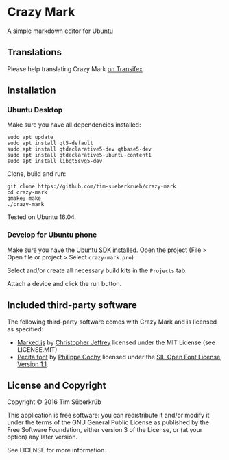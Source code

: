 # Crazy Mark

A simple markdown editor for Ubuntu

## Translations
Please help translating Crazy Mark [on Transifex](https://www.transifex.com/tim-sueberkrueb/crazy-mark/).

## Installation

### Ubuntu Desktop
Make sure you have all dependencies installed:
```
sudo apt update
sudo apt install qt5-default
sudo apt install qtdeclarative5-dev qtbase5-dev
sudo apt install qtdeclarative5-ubuntu-content1
sudo apt install libqt5svg5-dev
```
Clone, build and run:
```
git clone https://github.com/tim-sueberkrueb/crazy-mark
cd crazy-mark
qmake; make
./crazy-mark
```
Tested on Ubuntu 16.04.

### Develop for Ubuntu phone
Make sure you have the [Ubuntu SDK installed](https://developer.ubuntu.com/en/phone/platform/sdk/installing-the-sdk/).
Open the project (File > Open file or project > Select `crazy-mark.pro`)

Select and/or create all necessary build kits in the `Projects` tab.

Attach a device and click the run button.

## Included third-party software
The following third-party software comes with Crazy Mark and is licensed as specified:
* [Marked.js](https://github.com/chjj/marked) by [Christopher Jeffrey](https://github.com/chjj/) licensed under the MIT License (see LICENSE.MIT)
* [Pecita font](https://www.fontsquirrel.com/fonts/Pecita) by [Philippe Cochy](https://www.fontsquirrel.com/fonts/list/foundry/philippe-cochy) licensed under the [SIL Open Font License, Version 1.1](https://www.fontsquirrel.com/license/Pecita).

## License and Copyright

Copyright © 2016 Tim Süberkrüb

This application is free software: you can redistribute it and/or modify it under the terms of the GNU General Public License as published by the Free Software Foundation, either version 3 of the License, or (at your option) any later version.

See LICENSE for more information.





